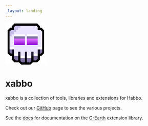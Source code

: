 ```yaml
---
_layout: landing
---
```


<div class="h-100 d-flex flex-column align-items-center justify-content-center text-center gap-2">

<img src="images/xabbo-skull-128.png" width="128">

<h1>xabbo</h1>

xabbo is a collection of tools, libraries and extensions for Habbo.

Check out our [GitHub](https://github.com/xabbo) page to see the various projects.

See the [docs](~/docs/introduction.md) for documentation on the [G-Earth](https://github.com/sirjonasxx/G-Earth) extension library.

</div>